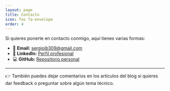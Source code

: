 ```yaml
---
layout: page
title: Contacto
icon: fas fa-envelope
order: 4
---
```


Si quieres ponerte en contacto conmigo, aquí tienes varias formas:

- 📧 **Email:** sergioib309@gmail.com 
- 💼 **LinkedIn:** [Perfil profesional](https://www.linkedin.com/in/sergio-ibañez-nuñez/)  
- 💻 **GitHub:** [Repositorio personal](https://github.com/sergioib94)  

---

👉 También puedes dejar comentarios en los artículos del blog si quieres dar feedback o preguntar sobre algún tema técnico.